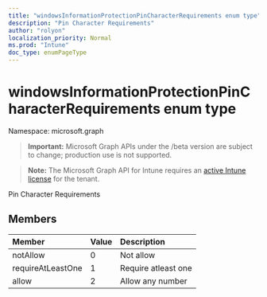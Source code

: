 ```yaml
---
title: "windowsInformationProtectionPinCharacterRequirements enum type"
description: "Pin Character Requirements"
author: "rolyon"
localization_priority: Normal
ms.prod: "Intune"
doc_type: enumPageType
---
```


# windowsInformationProtectionPinCharacterRequirements enum type

Namespace: microsoft.graph

> **Important:** Microsoft Graph APIs under the /beta version are subject to change; production use is not supported.

> **Note:** The Microsoft Graph API for Intune requires an [active Intune license](https://go.microsoft.com/fwlink/?linkid=839381) for the tenant.

Pin Character Requirements

## Members
|Member|Value|Description|
|:---|:---|:---|
|notAllow|0|Not allow|
|requireAtLeastOne|1|Require atleast one|
|allow|2|Allow any number|



